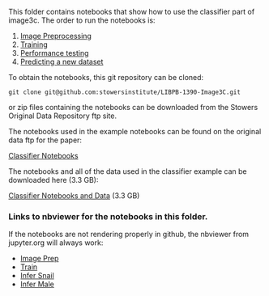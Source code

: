 This folder contains notebooks that show how to use the classifier part of image3c. The order to run the notebooks is:
1) [Image Preprocessing](image_preprocessing.ipynb)
2) [Training](training_the_classifier.ipynb)
3) [Performance testing](performance_testing.ipynb)
4) [Predicting a new dataset](predict_new_dataset.ipynb)

To obtain the notebooks, this git repository can be cloned:

```git clone git@github.com:stowersinstitute/LIBPB-1390-Image3C.git```

or zip files containing the notebooks can be downloaded from the Stowers Original Data Repository ftp site.

The notebooks used in the example notebooks can be found on the original data ftp for the paper:

[Classifier Notebooks](ftp://odr.stowers.org/LIBPB-1390)

The notebooks and all of the data used in the classifier example can be downloaded here (3.3 GB):

[Classifier Notebooks and Data](ftp://odr.stowers.org/LIBPB-1390) (3.3 GB)


### Links to nbviewer for the notebooks in this folder.
If the notebooks are not rendering properly in github, the nbviewer from jupyter.org will always work:

- [Image Prep](https://nbviewer.jupyter.org/github/stowersinstitute/LIBPB-1390-Image3C/blob/master/4-Classifier/image_preprocessing.ipynb)
- [Train](https://nbviewer.jupyter.org/github/stowersinstitute/LIBPB-1390-Image3C/blob/master/4-Classifier/training_the_classifier.ipynb)
- [Infer Snail](https://nbviewer.jupyter.org/github/stowersinstitute/LIBPB-1390-Image3C/blob/master/4-Classifier/performance_testing.ipynb)
- [Infer Male](https://nbviewer.jupyter.org/github/stowersinstitute/LIBPB-1390-Image3C/blob/master/4-Classifier/predict_new_dataset.ipynb)
